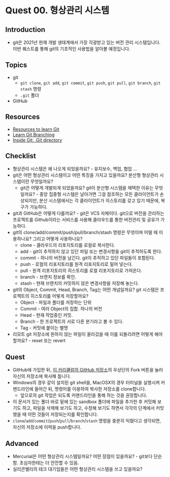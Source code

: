 # Quest 00. 형상관리 시스템

## Introduction
* git은 2021년 현재 개발 생태계에서 가장 각광받고 있는 버전 관리 시스템입니다. 이번 퀘스트를 통해 git의 기초적인 사용법을 알아볼 예정입니다.

## Topics
* git
  * `git clone`, `git add`, `git commit`, `git push`, `git pull`, `git branch`, `git stash` 명령
  * `.git` 폴더
* GitHub

## Resources
* [Resources to learn Git](https://try.github.io)
* [Learn Git Branching](https://learngitbranching.js.org/?locale=ko)
* [Inside Git: .Git directory](https://githowto.com/git_internals_git_directory)

## Checklist
* 형상관리 시스템은 왜 나오게 되었을까요? - 유지보수, 백업, 협업 ...
* git은 어떤 형상관리 시스템이고 어떤 특징을 가지고 있을까요? 분산형 형상관리 시스템이란 무엇일까요?
  * git은 어떻게 개발되게 되었을까요? git이 분산형 시스템을 채택한 이유는 무엇일까요? - 중앙 집중형 시스템은 날아가면 그걸 참조하는 모든 클라이언트가 손상되지만, 분산 시스템에서는 각 클라이언트가 히스토리를 갖고 있기 때문에, 복구가 가능하다.
* git과 GitHub은 어떻게 다를까요? - git은 VCS 자체이다. git으로 버전을 관리하는 프로젝트를 Github이라는 서비스를 사용해 클라우드를 통한 버전관리 및 공유가 가능하다.
* git의 clone/add/commit/push/pull/branch/stash 명령은 무엇이며 어떨 때 이용하나요? 그리고 어떻게 사용하나요?
  * clone - 클라우드의 리포지토리를 로컬로 복사한다.
  * add - git이 추적하지 않고 있던 파일 또는 변경사항을 git이 추적하도록 한다.
  * commit - 하나의 버전을 남긴다. git이 추적하고 있던 파일들이 포함된다.
  * push - 로컬의 리포지토리를 원격 리포지토리로 밀어 넣는다.
  * pull - 원격 리포지토리의 히스토리를 로컬 리포지토리로 가져온다.
  * branch - 브랜치 정보를 확인.
  * stash - 현재 브랜치의 커밋하지 않은 변경사항을 저장해 놓는다.
* git의 Object, Commit, Head, Branch, Tag는 어떤 개념일까요? git 시스템은 프로젝트의 히스토리를 어떻게 저장할까요?
  * Object - 파일과 폴더를 저장하는 단위
  * Commit - 여러 Object의 집합. 하나의 버전
  * Head - 현재 작업중인 커밋.
  * Branch - 한 프로젝트의 서로 다른 분기라고 볼 수 있다.
  * Tag - 커밋에 붙이는 별명
* 리모트 git 저장소에 원하지 않는 파일이 올라갔을 때 이를 되돌리려면 어떻게 해야 할까요? - reset 또는 revert

## Quest
* GitHub에 가입한 뒤, [이 커리큘럼의 GitHub 저장소](https://github.com/KnowRe-Dev/WebDevCurriculum)의 우상단의 Fork 버튼을 눌러 자신의 저장소에 복사해 둡니다.
* Windows의 경우 같이 설치된 git shell을, MacOSX의 경우 터미널을 실행시켜 커맨드라인에 들어간 뒤, 명령어를 이용하여 복사한 저장소를 clone합니다.
  * 앞으로의 git 작업은 되도록 커맨드라인을 통해 하는 것을 권장합니다.
* 이 문서가 있는 폴더 바로 밑에 있는 sandbox 폴더에 파일을 추가한 후 커밋해 보기도 하고, 파일을 삭제해 보기도 하고, 수정해 보기도 하면서 각각의 단계에서 커밋했을 때 어떤 것들이 저장되는지를 확인합니다.
* `clone`/`add`/`commit`/`push`/`pull`/`branch`/`stash` 명령을 충분히 익혔다고 생각되면, 자신의 저장소에 이력을 push합니다.

## Advanced
* Mercurial은 어떤 형상관리 시스템일까요? 어떤 장점이 있을까요? - git보다 단순함. 초심자한테는 더 안전할 수 있음.
* 실리콘밸리의 테크 대기업들은 어떤 형상관리 시스템을 쓰고 있을까요?
